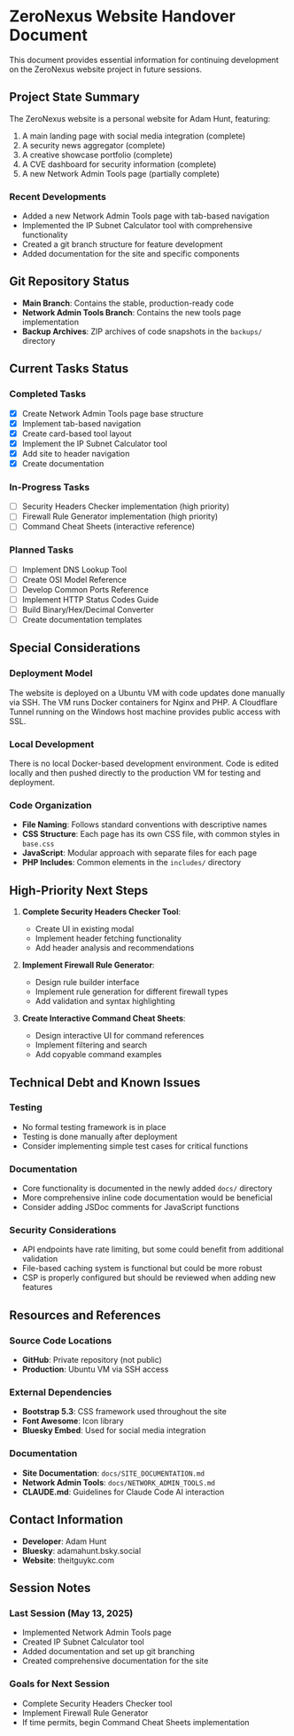 # ZeroNexus Website Handover Document

This document provides essential information for continuing development on the ZeroNexus website project in future sessions.

## Project State Summary

The ZeroNexus website is a personal website for Adam Hunt, featuring:

1. A main landing page with social media integration (complete)
2. A security news aggregator (complete)
3. A creative showcase portfolio (complete)
4. A CVE dashboard for security information (complete)
5. A new Network Admin Tools page (partially complete)

### Recent Developments

- Added a new Network Admin Tools page with tab-based navigation
- Implemented the IP Subnet Calculator tool with comprehensive functionality
- Created a git branch structure for feature development
- Added documentation for the site and specific components

## Git Repository Status

- **Main Branch**: Contains the stable, production-ready code
- **Network Admin Tools Branch**: Contains the new tools page implementation
- **Backup Archives**: ZIP archives of code snapshots in the `backups/` directory

## Current Tasks Status

### Completed Tasks

- [x] Create Network Admin Tools page base structure
- [x] Implement tab-based navigation
- [x] Create card-based tool layout
- [x] Implement the IP Subnet Calculator tool
- [x] Add site to header navigation
- [x] Create documentation

### In-Progress Tasks

- [ ] Security Headers Checker implementation (high priority)
- [ ] Firewall Rule Generator implementation (high priority)
- [ ] Command Cheat Sheets (interactive reference)

### Planned Tasks

- [ ] Implement DNS Lookup Tool
- [ ] Create OSI Model Reference
- [ ] Develop Common Ports Reference
- [ ] Implement HTTP Status Codes Guide
- [ ] Build Binary/Hex/Decimal Converter
- [ ] Create documentation templates

## Special Considerations

### Deployment Model

The website is deployed on a Ubuntu VM with code updates done manually via SSH. The VM runs Docker containers for Nginx and PHP. A Cloudflare Tunnel running on the Windows host machine provides public access with SSL.

### Local Development

There is no local Docker-based development environment. Code is edited locally and then pushed directly to the production VM for testing and deployment.

### Code Organization

- **File Naming**: Follows standard conventions with descriptive names
- **CSS Structure**: Each page has its own CSS file, with common styles in `base.css`
- **JavaScript**: Modular approach with separate files for each page
- **PHP Includes**: Common elements in the `includes/` directory

## High-Priority Next Steps

1. **Complete Security Headers Checker Tool**:
   - Create UI in existing modal
   - Implement header fetching functionality
   - Add header analysis and recommendations

2. **Implement Firewall Rule Generator**:
   - Design rule builder interface
   - Implement rule generation for different firewall types
   - Add validation and syntax highlighting

3. **Create Interactive Command Cheat Sheets**:
   - Design interactive UI for command references
   - Implement filtering and search
   - Add copyable command examples

## Technical Debt and Known Issues

### Testing

- No formal testing framework is in place
- Testing is done manually after deployment
- Consider implementing simple test cases for critical functions

### Documentation

- Core functionality is documented in the newly added `docs/` directory
- More comprehensive inline code documentation would be beneficial
- Consider adding JSDoc comments for JavaScript functions

### Security Considerations

- API endpoints have rate limiting, but some could benefit from additional validation
- File-based caching system is functional but could be more robust
- CSP is properly configured but should be reviewed when adding new features

## Resources and References

### Source Code Locations

- **GitHub**: Private repository (not public)
- **Production**: Ubuntu VM via SSH access

### External Dependencies

- **Bootstrap 5.3**: CSS framework used throughout the site
- **Font Awesome**: Icon library
- **Bluesky Embed**: Used for social media integration

### Documentation

- **Site Documentation**: `docs/SITE_DOCUMENTATION.md`
- **Network Admin Tools**: `docs/NETWORK_ADMIN_TOOLS.md`
- **CLAUDE.md**: Guidelines for Claude Code AI interaction

## Contact Information

- **Developer**: Adam Hunt
- **Bluesky**: adamahunt.bsky.social
- **Website**: theitguykc.com

## Session Notes

### Last Session (May 13, 2025)

- Implemented Network Admin Tools page
- Created IP Subnet Calculator tool
- Added documentation and set up git branching
- Created comprehensive documentation for the site

### Goals for Next Session

- Complete Security Headers Checker tool
- Implement Firewall Rule Generator
- If time permits, begin Command Cheat Sheets implementation